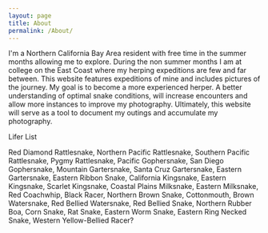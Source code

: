 ```yaml
---
layout: page
title: About
permalink: /About/
---
```


I'm a Northern California Bay Area resident with free time in the summer months allowing me to explore. 
During the non summer months I am at college on the East Coast where my herping expeditions are few and far between.
This website features expeditions of mine and includes pictures of the journey. 
My goal is to become a more experienced herper. A better understanding of optimal snake conditions, will increase encounters and allow more instances to improve my photography.
Ultimately, this website will serve as a tool to document my outings and accumulate my photography.

Lifer List

Red Diamond Rattlesnake, Northern Pacific Rattlesnake, Southern Pacific Rattlesnake, Pygmy Rattlesnake, Pacific Gophersnake, San Diego Gophersnake, Mountain Gartersnake, Santa Cruz Gartersnake, Eastern Gartersnake, Eastern Ribbon Snake, California Kingsnake, Eastern Kingsnake, Scarlet Kingsnake, Coastal Plains Milksnake, Eastern Milksnake, Red Coachwhip, Black Racer, Northern Brown Snake, Cottonmouth, Brown Watersnake, Red Bellied Watersnake, Red Bellied Snake,  Northern Rubber Boa,  Corn Snake, Rat Snake, Eastern Worm Snake, Eastern Ring Necked Snake, Western Yellow-Bellied Racer?